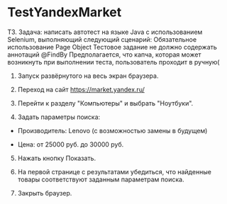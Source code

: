 # TestYandexMarket
ТЗ. Задача: написать автотест на языке Java с использованием Selenium, выполняющий следующий сценарий:
Обязательное использование Page Object
Тестовое задание не должно содержать аннотаций @FindBy
Предполагается, что капча, которая может возникнуть при выполнении теста, пользователь проходит в ручную(
1. Запуск развёрнутого на весь экран браузера.

2. Переход на сайт https://market.yandex.ru/

3. Перейти к разделу "Компьютеры" и выбрать "Ноутбуки".

4. Задать параметры поиска:

- Производитель: Lenovo (с возможностью замены в будущем)

- Цена: от 25000 руб. до 30000 руб.

5. Нажать кнопку Показать.

6. На первой странице с результатами убедиться, что найденные товары соответствуют заданным параметрам поиска.

7. Закрыть браузер.
